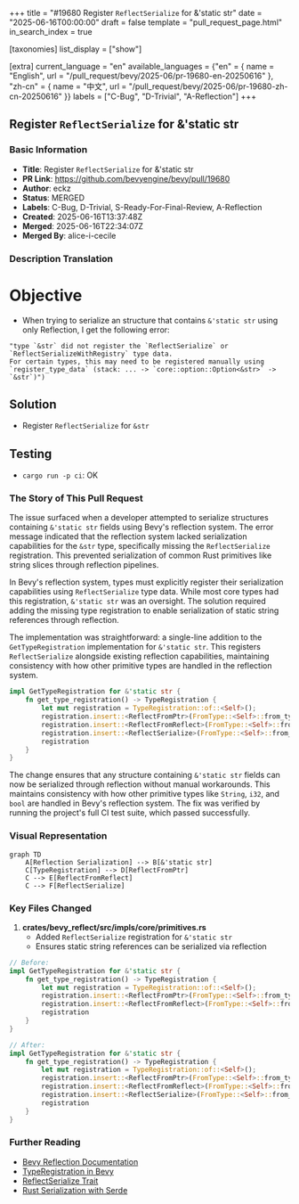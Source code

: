 +++
title = "#19680 Register `ReflectSerialize` for &'static str"
date = "2025-06-16T00:00:00"
draft = false
template = "pull_request_page.html"
in_search_index = true

[taxonomies]
list_display = ["show"]

[extra]
current_language = "en"
available_languages = {"en" = { name = "English", url = "/pull_request/bevy/2025-06/pr-19680-en-20250616" }, "zh-cn" = { name = "中文", url = "/pull_request/bevy/2025-06/pr-19680-zh-cn-20250616" }}
labels = ["C-Bug", "D-Trivial", "A-Reflection"]
+++

## Register `ReflectSerialize` for &'static str

### Basic Information
- **Title**: Register `ReflectSerialize` for &'static str
- **PR Link**: https://github.com/bevyengine/bevy/pull/19680
- **Author**: eckz
- **Status**: MERGED
- **Labels**: C-Bug, D-Trivial, S-Ready-For-Final-Review, A-Reflection
- **Created**: 2025-06-16T13:37:48Z
- **Merged**: 2025-06-16T22:34:07Z
- **Merged By**: alice-i-cecile

### Description Translation
# Objective

- When trying to serialize an structure that contains `&'static str` using only Reflection, I get the following error:
```
"type `&str` did not register the `ReflectSerialize` or `ReflectSerializeWithRegistry` type data. 
For certain types, this may need to be registered manually using `register_type_data` (stack: ... -> `core::option::Option<&str>` -> `&str`)")
```
## Solution

- Register `ReflectSerialize` for `&str`

## Testing

- `cargo run -p ci`: OK

### The Story of This Pull Request

The issue surfaced when a developer attempted to serialize structures containing `&'static str` fields using Bevy's reflection system. The error message indicated that the reflection system lacked serialization capabilities for the `&str` type, specifically missing the `ReflectSerialize` registration. This prevented serialization of common Rust primitives like string slices through reflection pipelines.

In Bevy's reflection system, types must explicitly register their serialization capabilities using `ReflectSerialize` type data. While most core types had this registration, `&'static str` was an oversight. The solution required adding the missing type registration to enable serialization of static string references through reflection.

The implementation was straightforward: a single-line addition to the `GetTypeRegistration` implementation for `&'static str`. This registers `ReflectSerialize` alongside existing reflection capabilities, maintaining consistency with how other primitive types are handled in the reflection system.

```rust
impl GetTypeRegistration for &'static str {
    fn get_type_registration() -> TypeRegistration {
        let mut registration = TypeRegistration::of::<Self>();
        registration.insert::<ReflectFromPtr>(FromType::<Self>::from_type());
        registration.insert::<ReflectFromReflect>(FromType::<Self>::from_type());
        registration.insert::<ReflectSerialize>(FromType::<Self>::from_type());
        registration
    }
}
```

The change ensures that any structure containing `&'static str` fields can now be serialized through reflection without manual workarounds. This maintains consistency with how other primitive types like `String`, `i32`, and `bool` are handled in Bevy's reflection system. The fix was verified by running the project's full CI test suite, which passed successfully.

### Visual Representation

```mermaid
graph TD
    A[Reflection Serialization] --> B[&'static str]
    C[TypeRegistration] --> D[ReflectFromPtr]
    C --> E[ReflectFromReflect]
    C --> F[ReflectSerialize]
```

### Key Files Changed

1. **crates/bevy_reflect/src/impls/core/primitives.rs**
   - Added `ReflectSerialize` registration for `&'static str`
   - Ensures static string references can be serialized via reflection

```rust
// Before:
impl GetTypeRegistration for &'static str {
    fn get_type_registration() -> TypeRegistration {
        let mut registration = TypeRegistration::of::<Self>();
        registration.insert::<ReflectFromPtr>(FromType::<Self>::from_type());
        registration.insert::<ReflectFromReflect>(FromType::<Self>::from_type());
        registration
    }
}

// After:
impl GetTypeRegistration for &'static str {
    fn get_type_registration() -> TypeRegistration {
        let mut registration = TypeRegistration::of::<Self>();
        registration.insert::<ReflectFromPtr>(FromType::<Self>::from_type());
        registration.insert::<ReflectFromReflect>(FromType::<Self>::from_type());
        registration.insert::<ReflectSerialize>(FromType::<Self>::from_type());
        registration
    }
}
```

### Further Reading
- [Bevy Reflection Documentation](https://docs.rs/bevy_reflect/latest/bevy_reflect/)
- [TypeRegistration in Bevy](https://docs.rs/bevy_reflect/latest/bevy_reflect/struct.TypeRegistration.html)
- [ReflectSerialize Trait](https://docs.rs/bevy_reflect/latest/bevy_reflect/serde/trait.ReflectSerialize.html)
- [Rust Serialization with Serde](https://serde.rs/)